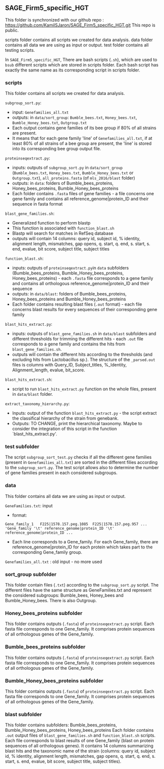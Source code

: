 ## SAGE_Firm5_specific_HGT

This folder is synchronized with our github repo : https://github.com/KamilSJaron/SAGE_Firm5_specific_HGT.git
This repo is public.

scripts folder contains all scripts we created for data analysis.
data folder contains all data we are using as input or output.
test folder contains all testing scripts.


In `SAGE_Firm5_specific_HGT`, There are bash scripts (`.sh`), which are used to `bsub` different scripts which are stored in scripts folder.
Each bash script has exactly the same name as its corresponding script in scripts folder.


### scripts

This folder contains all scripts we created for data analysis.

`subgroup_sort.py`:
- input: `Genefamilies_all.txt`
- outputs: in `data/sort_group`:  `Bumble_bees.txt`, `Honey_bees.txt`, `Bumble_Honey_bees.txt`, `Outgroup.txt`
- Each output contains gene families of its bee group if 80% of all strains are present.
- It means that for each gene family 'line' of `Genefamilies_all.txt`, if at least 80% of all strains of a bee group are present, the 'line' is stored into its corresponding bee group output file.

`proteinseqextract.py`:
- inputs: outputs of `subgroup_sort.py` in `data/sort_group` (`Bumble_bees.txt`, `Honey_bees.txt`, `Bumble_Honey_bees.txt` or `Outgroup.txt`), `all_proteins.fasta` (of `mls_2016/blast` folder)
- outputs: in `data`: folders of Bumble_bees_proteins, Honey_bees_proteins, Bumble_Honey_bees_proteins
- Each folder contains `.fasta` files of gene families - a file concerns one gene family and contains all reference_genome|protein_ID and their sequence in fasta format

`blast_gene_families.sh`:
- Generalized function to perform blastp
- This function is associated with `function_blast.sh`
- Blastp will search for matches in RefSeq database
- outputs will contain 14 columns: query id, subject id, % identity, alignment length, mismatches, gap opens, q. start, q. end, s. start, s. end, evalue, bit score, subject title, subject titles

`function_blast.sh`:
- inputs: outputs of `proteinseqextract.py`in `data` subfolders (Bumble_bees_proteins, Bumble_Honey_bees_proteins, Honey_bees_proteins) - each `.fasta` file corresponds to a gene family and contains all orthologous reference_genome|protein_ID and their sequence
- outputs: in  `data/blast`: folders of Bumble_bees_proteins, Honey_bees_proteins and Bumble_Honey_bees_proteins
- Each folder contains resulting blast files (`.out` format) - each file concerns blast results for every sequences of their corresponding gene family

`blast_hits_extract.py`:
- inputs: outputs of `blast_gene_families.sh` in `data/blast` subfolders and different thresholds for trimming the different hits - each `.out` file corresponds to a gene family and contains the hits from `blast_gene_families.sh`.
- outputs will contain the different hits according to the thresholds (and excluding hits from Lactobacillus sp.). The structure of the `_parsed.out` files is columns with Query_ID, Subject_titles, %_Identity, Alignment_length, evalue, bit_score.

`blast_hits_extract.sh`:
- script to run `blast_hits_extract.py` function on the whole files, present in `data/blast` folder.

`extract_taxonomy_hierarchy.py`:
- Inputs: output of the function `blast_hits_extract.py` - the script extract the classifical hierarchy of the strain from genebank.
- Outputs: TO CHANGE, print the hierarchical taxonomy. Maybe to consider the integration of this script in the function `blast_hits_extract.py'.

### test subfolder

The script `subgroup_sort_test.py` checks if all the different gene families (present in `Genefamilies_all.txt`) are sorted in the different filies according to the `subgroup_sort.py`. The test script allows also to determine the number of gene families present in each considered subgroups.


### data

This folder contains all data we are using as input or output.

`GeneFamilies.txt`: input
- format:

```
Gene_family_1	F225|1578.157.peg.1085	F225|1578.157.peg.957 ...
'Gene_family '\t' reference_genome|protein_ID '\t' reference_genome|protein_ID ...
```

- Each line corresponds to a Gene_family. For each Gene_family, there are reference_genome|protein_ID for each protein which takes part to the corresponding Gene_family group.

`Genefamilies_all.txt` : old input - no more used


### sort_group subfolder

This folder contain files (`.txt`) according to the `subgroup_sort.py` script.
The different files have the same structure as GeneFamilies.txt and represent the considered subgroups: Bumble_bees, Honey_bees and Bumble_Honey_bees. There is also Outgroup.


### Honey_bees_proteins subfolder

This folder contains outputs (`.fasta`) of `proteinseqextract.py` script.
Each fasta file corresponds to one Gene_family. It comprises protein sequences of all orthologous genes of the Gene_family.


### Bumble_bees_proteins subfolder

This folder contains outputs (`.fasta`) of `proteinseqextract.py` script.
Each fasta file corresponds to one Gene_family. It comprises protein sequences of all orthologous genes of the Gene_family.


### Bumble_Honey_bees_proteins subfolder

This folder contains outputs (`.fasta`) of `proteinseqextract.py` script.
Each fasta file corresponds to one Gene_family. It comprises protein sequences of all orthologous genes of the Gene_family.


### blast subfolder

This folder contains subfolders: Bumble_bees_proteins, Bumble_Honey_bees_proteins, Honey_bees_proteins
Each folder contains `.out` output files of `blast_gene_families.sh` and `function_blast.sh` scripts.
Each file corresponds to blast results of one Gene_family (blast on protein sequences of all orthologous genes). It contains 14 columns summarizing blast hits and the taxonomic name of the strain (columns: query id, subject id, % identity, alignment length, mismatches, gap opens, q. start, q. end, s. start, s. end, evalue, bit score, subject title, subject titles).
